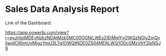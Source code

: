 # Sales Data Analysis Report

Link of the Dashboard: 

https://app.powerbi.com/view?r=eyJrIjoiMDEyNzkzNDAtMzk5MC00OGNjLWExZjEtMmYyOWQzNGIyZmQyIiwidCI6ImUyMjgzYmU3LTg1OWQtNDE0ZS04MDliLWQ1ODc0MzVhY2IxNSJ9

